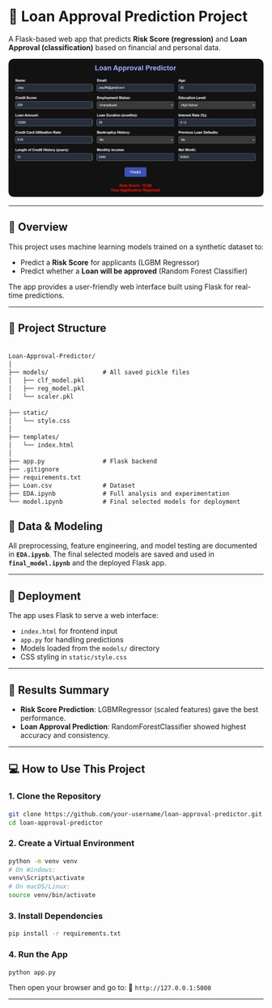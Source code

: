 # 🏦 Loan Approval Prediction Project

A Flask-based web app that predicts **Risk Score (regression)** and **Loan Approval (classification)** based on financial and personal data.

<img src="static/Screenshot.png" alt="Loan Approval Screenshot" width="700" style="border-radius: 10px;"/>

---

## 📌 Overview

This project uses machine learning models trained on a synthetic dataset to:

- Predict a **Risk Score** for applicants (LGBM Regressor)
- Predict whether a **Loan will be approved** (Random Forest Classifier)

The app provides a user-friendly web interface built using Flask for real-time predictions.

---

## 📁 Project Structure

```

Loan-Approval-Predictor/
│
├── models/               # All saved pickle files
│   ├── clf_model.pkl
│   ├── reg_model.pkl
│   └── scaler.pkl

├── static/
│   └── style.css
│
├── templates/
│   └── index.html
│
├── app.py                # Flask backend
├── .gitignore
├── requirements.txt
├── Loan.csv              # Dataset
├── EDA.ipynb             # Full analysis and experimentation
└── model.ipynb           # Final selected models for deployment

````



## 🔧 Data & Modeling

All preprocessing, feature engineering, and model testing are documented in **`EDA.ipynb`**. The final selected models are saved and used in **`final_model.ipynb`** and the deployed Flask app.

---

## 🚀 Deployment

The app uses Flask to serve a web interface:

- `index.html` for frontend input
- `app.py` for handling predictions
- Models loaded from the `models/` directory
- CSS styling in `static/style.css`

---

## 🧠 Results Summary

- **Risk Score Prediction**: LGBMRegressor (scaled features) gave the best performance.
- **Loan Approval Prediction**: RandomForestClassifier showed highest accuracy and consistency.

---

## 💻 How to Use This Project

### 1. Clone the Repository

```bash
git clone https://github.com/your-username/loan-approval-predictor.git
cd loan-approval-predictor
````

### 2. Create a Virtual Environment

```bash
python -m venv venv
# On Windows:
venv\Scripts\activate
# On macOS/Linux:
source venv/bin/activate
```

### 3. Install Dependencies

```bash
pip install -r requirements.txt
```

### 4. Run the App

```bash
python app.py
```

Then open your browser and go to:
📍 `http://127.0.0.1:5000`

---



